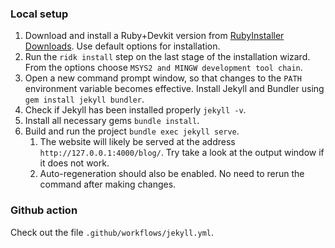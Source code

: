 ### Local setup 

1. Download and install a Ruby+Devkit version from [RubyInstaller Downloads](https://rubyinstaller.org/downloads/). Use default options for installation.
2. Run the `ridk install` step on the last stage of the installation wizard. From the options choose `MSYS2 and MINGW development tool chain`.
3. Open a new command prompt window, so that changes to the ``PATH`` environment variable becomes effective. Install Jekyll and Bundler using ``gem install jekyll bundler``.
4. Check if Jekyll has been installed properly ``jekyll -v``.
5. Install all necessary gems ``bundle install``.
6. Build and run the project ``bundle exec jekyll serve``.
    1. The website will likely be served at the address ``http://127.0.0.1:4000/blog/``. Try take a look at the output window if it does not work.
    2. Auto-regeneration should also be enabled. No need to rerun the command after making changes.


### Github action
Check out the file `.github/workflows/jekyll.yml`.